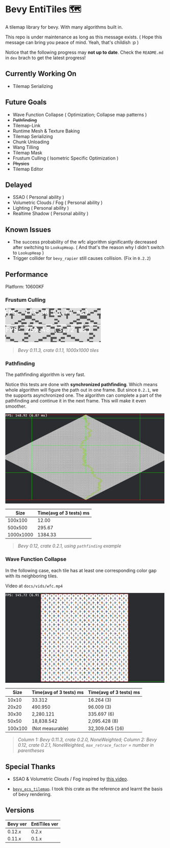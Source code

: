 # Bevy EntiTiles 🗺️

A tilemap library for bevy. With many algorithms built in.

This repo is under maintenance as long as this message exists. ( Hope this message can bring you peace of mind. Yeah, that's childish :p )

Notice that the following progress may **not up to date**. Check the `README.md` in `dev` brach to get the latest progress!

## Currently Working On

- Tilemap Serializing

## Future Goals

- Wave Function Collapse ( Optimization; Collapse map patterns )
- ~~Pathfinding~~
- Tilemap-Link
- Runtime Mesh & Texture Baking
- Tilemap Serializing
- Chunk Unloading
- Wang Tilling
- Tilemap Mask
- Frustum Culling ( Isometric Specific Optimization )
- ~~Physics~~
- Tilemap Editor

## Delayed

- SSAO ( Personal ability )
- Volumetric Clouds / Fog ( Personal ability )
- Lighting ( Personal ability )
- Realtime Shadow ( Personal ability )

## Known Issues

- The success probability of the wfc algorithm significantly decreased after switching to `LookupHeap`. ( And that's the reason why I didn't switch to `LookupHeap` )
- Trigger collider for `bevy_rapier` still causes collision. (Fix in `0.2.2`)

## Performance

Platform: 10600KF

### Frustum Culling

<div>
	<img src="./docs/imgs/without_frustum_culling.png" width="300px"/>
	<img src="./docs/imgs/with_frustum_culling.png" width="300px"/>
</div>

> *Bevy 0.11.3, crate 0.1.1, 1000x1000 tiles*

### Pathfinding

The pathfinding algorithm is very fast.

Notice this tests are done with **synchronized pathfinding**. Which means whole algorithm will figure the path out in one frame. But since `0.2.1`, we the supports asynchronized one. The algorithm can complete a part of the pathfinding and continue it in the next frame. This will make it even smoother.

<div>
	<img src="./docs/imgs/pathfinding.png" width="500px">
</div>

| Size      | Time(avg of 3 tests) ms |
| --------- | ----------------------- |
| 100x100   | 12.00                   |
| 500x500   | 295.67                  |
| 1000x1000 | 1384.33                 |

> *Bevy 0.12, crate 0.2.1, using `pathfinding` example*

### Wave Function Collapse

In the following case, each tile has at least one corresponding color gap with its neighboring tiles.

Video at `docs/vids/wfc.mp4`

<div>
	<img src="./docs/imgs/wfc.png" width="500px">
</div>

| Size    | Time(avg of 3 tests) ms | Time(avg of 3 tests) ms |
| ------- | ----------------------- | ----------------------- |
| 10x10   | 33.312                  | 16.264 (3)              |
| 20x20   | 490.950                 | 96.009 (3)              |
| 30x30   | 2,280.121               | 335.697 (6)             |
| 50x50   | 18,838.542              | 2,095.428 (8)           |
| 100x100 | (Not measurable)        | 32,309.045 (16)         |

> *Column 1: Bevy 0.11.3, crate 0.2.0, NoneWeighted; Column 2: Bevy 0.12, crate 0.2.1, NoneWeighted, `max_retrace_factor` = number in parentheses*

## Special Thanks

- SSAO & Volumetric Clouds / Fog inspired by [this video](https://www.bilibili.com/video/BV1KG411U7uk/).

- [`bevy_ecs_tilemap`](https://github.com/StarArawn/bevy_ecs_tilemap). I took this crate as the reference and learnt the basis of bevy rendering.

## Versions

| Bevy ver | EntiTiles ver |
| -------- | ------------- |
| 0.12.x   | 0.2.x         |
| 0.11.x   | 0.1.x         |

